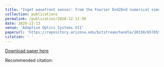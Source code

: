 ```yaml
---
title: "Ingot wavefront sensor: from the Fourier End2End numerical simulation to the LOOPS test bench"
collection: publications
permalink: /publication/2020-12-13-30
date: 2020-12-13
venue: 'Adaptive Optics Systems VII'
paperurl: 'https://repository.arizona.edu/bitstream/handle/10150/657055/1144868.pdf?sequence=1'
citation: ' '
---
```


<a href='https://repository.arizona.edu/bitstream/handle/10150/657055/1144868.pdf?sequence=1'>Download paper here</a>

Recommended citation:  
